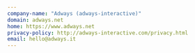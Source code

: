 ```yaml
---
company-name: "Adways (adways-interactive)"
domain: adways.net
home: https://www.adways.net
privacy-policy: http://adways-interactive.com/privacy.html
email: hello@adways.it
---
```




